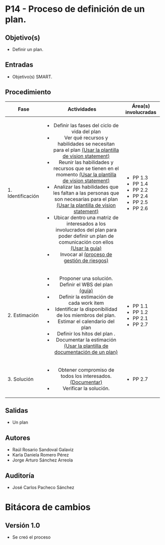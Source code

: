 # P14 - Proceso de definición de un plan.

## Objetivo(s)

- Definir un plan.

## Entradas

- Objetivo(s) SMART.

## Procedimiento

| Fase |   Actividades   | Área(s) involucradas |
|------|:---------------:|--------------------|
| 1. Identificación | <ul><li>Definir las fases del ciclo de vida del plan </li> <li>Ver qué recursos y habilidades se necesitan para el plan [(Usar la plantilla de vision statement)](../plantillas/PL07-plantilla-para-vision-statement-de-un-plan)</li><li>Reunir las habilidades y recursos que se tienen en el momento [(Usar la plantilla de vision statement)](../plantillas/PL07-plantilla-para-vision-statement-de-un-plan)</li><li>Analizar las habilidades que les faltan a las personas que son necesarias para el plan [(Usar la plantilla de vision statement)](../plantillas/PL07-plantilla-para-vision-statement-de-un-plan)</li><li>Ubicar dentro una matriz de interesados a los involucrados del plan para poder definir un plan de comunicación con ellos [(Usar la guía)](../guias/G09-guia-ubicar-interesados-en-la-matriz-de-interesados) </li> <li>Invocar al [(proceso de gestión de riesgos)](../procesos/P08-proceso-gestion-riesgos)</li></ul> | <ul><li>PP 1.3</li><li>PP 1.4</li><li>PP 2.2</li><li>PP 2.4</li><li>PP 2.5</li><li>PP 2.6</li></ul> |
| 2. Estimación | <ul><li>Proponer una solución. </li><li>Definir el WBS del plan [(guía)](../guias/G07-guia-wbs) </li><li>Definir la estimación de cada work item  </li><li>Identificar la disponibilidad de los miembros del plan.</li><li>Estimar el calendario del plan</li><li>Definir los hitos del plan .</li> <li>Documentar la estimación [(Usar la plantilla de documentación de un plan)](../plantillas/PL08-plantilla-para-documentacion-de-un-plan)</li> </ul> | <ul><li>PP 1.1</li><li>PP 1.2</li><li>PP 2.1</li><li>PP 2.7</li></ul> |
| 3. Solución | <ul><li>Obtener compromiso de todos los interesados.[(Documentar)](../plantillas/PL08-plantilla-para-documentacion-de-un-plan)</li> <li>Verificar la solución.</li> </ul> | <ul><li>PP 2.7</li></ul> |

## Salidas
- Un plan

## Autores

- Raúl Rosario Sandoval Galaviz
- Karla Daniela Romero Pérez
- Jorge Arturo Sánchez Arreola 

## Auditoría

- José Carlos Pacheco Sánchez


# Bitácora de cambios

## Versión 1.0
  - Se creó el proceso


